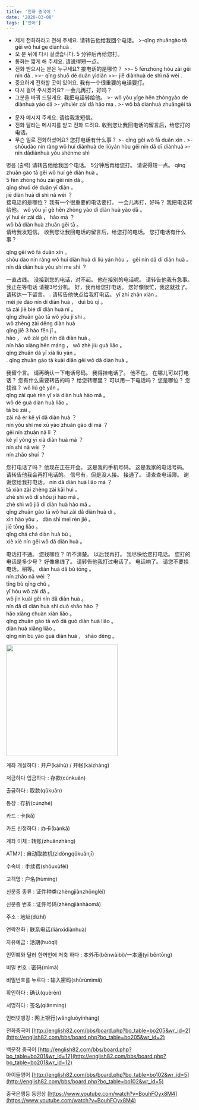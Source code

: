```yaml
---
title: '전화 중국어 '
date: '2020-03-08'
tags: ['언어']
---
```


- 제게 전화하라고 전해 주세요. 请转告他给我回个电话。
	    >-qǐng zhuǎngào tā gěi wǒ huí ge diànhuà .
- 오 분 뒤에 다시 걸겠습니다. 5 分钟后再给您打。
- 통화는 짧게 해 주세요. 请说得短一点。
- 전화 받으시는 분은 누구세요? 接电话的是哪位？
		>>- 5 fēnzhōng hòu zài gěi nín dǎ .
		>>- qǐng shuō dé duǎn yìdiǎn 
		>>- jiē diànhuà de shì nǎ wèi .
- 중요하게 전화할 곳이 있어요. 我有一个很重要的电话要打。
- 다시 걸어 주시겠어요? 一会儿再打，好吗？
- 그분을 바꿔 드릴게요. 我把电话转给他。
		>- wǒ yǒu yíge hěn zhòngyào de diànhuà yāo dǎ 
		>- yíhuìér zài dǎ hǎo ma .
		>- wǒ bǎ diànhuà zhuǎngěi tā .
- 문자 메시지 주세요. 请给我发短信。
- 전화 달라는 메시지를 받고 전화 드려요. 收到您让我回电话的留言后，给您打的电话。
- 무슨 일로 전화하셨어요? 您打电话有什么事？
		>- qǐng gěi wǒ fā duǎn xìn . 
		>- shōudào nín ràng wǒ huí diànhuà de liúyán hòu gěi nín dǎ dī diànhuà 
		>- nín dǎdiànhuà yǒu shénme shì

병음 (출력)
请转告他给我回个电话。
5分钟后再给您打。
请说得短一点。
	qǐng zhuǎn gào tā gěi wǒ huí gè diàn huà 。  
	5 fēn zhōng hòu zài gěi nín dǎ 。  
	qǐng shuō dé duǎn yī diǎn 。  
	jiē diàn huà dí shì nǎ wèi ？  
接电话的是哪位？
我有一个很重要的电话要打。
 一会儿再打，好吗？
我把电话转给他。
wǒ yǒu yī gè hěn zhòng yào dí diàn huà yào dǎ 。  
yī huì ér zài dǎ ， hǎo má ？  
wǒ bǎ diàn huà zhuǎn gěi tā 。  
请给我发短信。
 收到您让我回电话的留言后，给您打的电话。
您打电话有什么事？


qǐng gěi wǒ fā duǎn xìn 。  
shōu dào nín ràng wǒ huí diàn huà dí liú yán hòu ， gěi nín dǎ dí diàn huà 。  
nín dǎ diàn huà yǒu shí me shì ？  

 一直占线。
没接到您的电话，对不起。
他在接别的电话呢。
请转告他我有急事。
我正在等电话
 请接3号分机。
 好，我再给您打电话。
您好像很忙，我这就挂了。
请转达一下留言。
. 请转告他快点给我打电话。
yī zhí zhān xiàn 。  
méi jiē dào nín dí diàn huà ， duì bù qǐ 。  
tā zài jiē bié dí diàn huà ní 。  
qǐng zhuǎn gào tā wǒ yǒu jí shì 。  
wǒ zhèng zài děng diàn huà  
qǐng jiē 3 hào fēn jī 。  
hǎo ， wǒ zài gěi nín dǎ diàn huà 。  
nín hǎo xiàng hěn máng ， wǒ zhè jiù guà liǎo 。  
qǐng zhuǎn dá yī xià liú yán 。  
. qǐng zhuǎn gào tā kuài diǎn gěi wǒ dǎ diàn huà 。  



我留个言。
请再确认一下电话号码。
我得挂电话了。
他不在。
在哪儿可以打电话？
您有什么需要转告的吗？
 给您转哪里？
可以用一下电话吗？
 您是哪位？
您找谁？
wǒ liú gè yán 。  
qǐng zài què rèn yī xià diàn huà hào mǎ 。  
wǒ dé guà diàn huà liǎo 。  
tā bù zài 。  
zài nǎ ér kě yǐ dǎ diàn huà ？  
nín yǒu shí me xū yào zhuǎn gào dí má ？  
gěi nín zhuǎn nǎ lǐ ？  
kě yǐ yòng yī xià diàn huà má ？  
nín shì nǎ wèi ？  
nín zhǎo shuí ？  

 您打电话了吗？
他现在正在开会。
 这是我的手机号码。
 这是我家的电话号码。
请转告他我会再打电话的。
信号有，但是没人接。
 接通了。
 请查查电话簿。
谢谢您给我打电话。
nín dǎ diàn huà liǎo má ？  
tā xiàn zài zhèng zài kāi huì 。  
zhè shì wǒ dí shǒu jī hào mǎ 。  
zhè shì wǒ jiā dí diàn huà hào mǎ 。  
qǐng zhuǎn gào tā wǒ huì zài dǎ diàn huà dí 。  
xìn hào yǒu ， dàn shì méi rén jiē 。  
jiē tōng liǎo 。  
qǐng chá chá diàn huà bù 。  
xiè xiè nín gěi wǒ dǎ diàn huà 。  

 电话打不通。
您找哪位？
听不清楚。
 以后我再打。
我尽快给您打电话。
您打的电话是多少号？
好像串线了。
请转告他我打过电话了。
电话响了。
请您不要挂电话，稍等。
diàn huà dǎ bù tōng 。  
nín zhǎo nǎ wèi ？  
tīng bù qīng chǔ 。  
yǐ hòu wǒ zài dǎ 。  
wǒ jìn kuài gěi nín dǎ diàn huà 。  
nín dǎ dí diàn huà shì duō shǎo hào ？  
hǎo xiàng chuàn xiàn liǎo 。  
qǐng zhuǎn gào tā wǒ dǎ guò diàn huà liǎo 。  
diàn huà xiǎng liǎo 。  
qǐng nín bù yào guà diàn huà ， shāo děng 。





<img src=" https://storage.googleapis.com/artlab-public.appspot.com/share/GCCEKI7XQRAT.png" width="300" height="300">


계좌 개설하다 : 开户(kāihù) / 开帐(kāizhàng)

저금하다 입금하다 : 存款(cúnkuǎn)

출금하다 : 取款(qǔkuǎn)

통장 : 存折(cúnzhé)

카드 : 卡(kǎ)

카드 신청하다 :  办卡(bànkǎ)

계좌 이체 :  转账(zhuǎnzhàng)

ATM기 : 自动取款机(zìdòngqǔkuǎnjī)

수속비 : 手续费(shǒuxùfèi)

고객명 :  户名(hùmíng)

신분증  종류 : 证件种类(zhèngjiànzhǒnglèi)

신분증 번호 : 证件号码(zhèngjiànhàomǎ)

주소 : 地址(dìzhǐ)

연락전화 :  联系电话(liánxìdiànhuà)

자유예금 :  活期(huóqī)

인민폐와 달러 한꺼번에 저축 하다 : 本外币(běnwàibì)/一本通(yi  běntōng)

비밀 번호 :  密码(mìmǎ)

비밀번호를 누르다 :  输入密码(shūrùmìmǎ)

확인하다 : 确认(quèrèn)

서명하다 : 签名(qiānmíng)

인터넷뱅킹 : 网上银行(wǎngluòyínháng)


전화중국어
[http://english82.com/bbs/board.php?bo_table=bo205&wr_id=2](http://english82.com/bbs/board.php?bo_table=bo205&wr_id=2)

 백문장 중국어
[http://english82.com/bbs/board.php?bo_table=bo201&wr_id=12](http://english82.com/bbs/board.php?bo_table=bo201&wr_id=12)

아이들영어
[http://english82.com/bbs/board.php?bo_table=bo102&wr_id=5](http://english82.com/bbs/board.php?bo_table=bo102&wr_id=5)

중국은행등 동영상
[https://www.youtube.com/watch?v=BouhFOyx8M4](https://www.youtube.com/watch?v=BouhFOyx8M4)
<!--stackedit_data:
eyJoaXN0b3J5IjpbLTcxNTM5MjY1OSwxNjczMzkyMDUzLC0xNT
c4MjkwODc5LDIwNzY4NTMzNDcsMTY1MDA1NDA3NCwxOTM0NzY4
NDgyLDU5ODcxOTgzMiwtMTUwNjY5Njc2MiwxMzcyODQzNzc4LD
I0MzA4MzEwNSwtMTA0NDQ5MTk4LC0xNTc2OTM5ODhdfQ==
-->